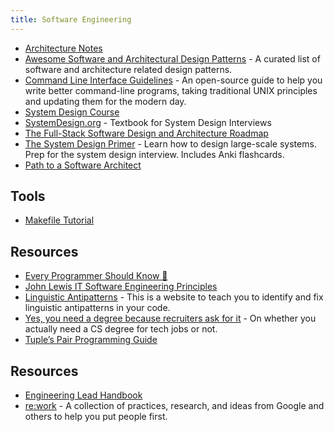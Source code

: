 ```yaml
---
title: Software Engineering
---
```


- [Architecture Notes](https://architecturenotes.co/)
- [Awesome Software and Architectural Design Patterns](https://github.com/DovAmir/awesome-design-patterns) - A curated list of software and architecture related design patterns.
- [Command Line Interface Guidelines](https://clig.dev/) - An open-source guide to help you write better command-line programs, taking traditional UNIX principles and updating them for the modern day.
- [System Design Course](https://github.com/karanpratapsingh/system-design)
- [SystemDesign.org](https://docs.google.com/document/d/1pOarvQbjzLd9tz5ZuxktyrYsZ41mbWba5_LUeFj65lI/edit) - Textbook for System Design Interviews
- [The Full-Stack Software Design and Architecture Roadmap](https://github.com/stemmlerjs/software-design-and-architecture-roadmap)
- [The System Design Primer](https://github.com/donnemartin/system-design-primer) - Learn how to design large-scale systems. Prep for the system design interview. Includes Anki flashcards.
- [Path to a Software Architect](https://github.com/justinamiller/SoftwareArchitect)

## Tools

- [Makefile Tutorial](https://makefiletutorial.com/)



## Resources

- [Every Programmer Should Know 🤔](https://github.com/mtdvio/every-programmer-should-know)
- [John Lewis IT Software Engineering Principles](http://engineering-principles.onejl.uk/)
- [Linguistic Antipatterns](https://www.linguistic-antipatterns.com/) - This is a website to teach you to identify and fix linguistic antipatterns in your code.
- [Yes, you need a degree because recruiters ask for it](https://old.reddit.com/r/ProgrammerHumor/comments/zyz5ja/yes_you_need_a_degree_because_recruiters_ask_for/) - On whether you actually need a CS degree for tech jobs or not.
- [Tuple’s Pair Programming Guide](https://tuple.app/pair-programming-guide)


## Resources
- [Engineering Lead Handbook](https://nimblehq.co/compass/team/roles/engineering-lead/)
- [re:work](https://rework.withgoogle.com/) - A collection of practices, research, and ideas from Google and others to help you put people first.
